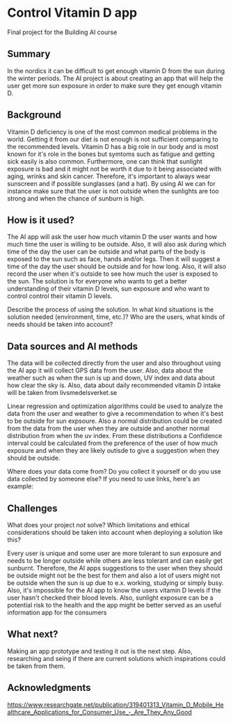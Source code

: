 <!-- This is the markdown template for the final project of the Building AI course, 
created by Reaktor Innovations and University of Helsinki. 
Copy the template, paste it to your GitHub README and edit! -->

#  Control Vitamin D app

Final project for the Building AI course

## Summary
In the nordics it can be difficult to get enough vitamin D from the sun during the winter periods. The AI project is about creating an app that will help the user get more sun exposure in order to make sure they get enough vitamin D. 

## Background

Vitamin D deficiency is one of the most common medical problems in the world. Getting it from our diet is not enough is not sufficient comparing to the recommended levels. Vitamin D has a big role in our body and is most known for it's role in the bones but symtoms such as fatigue and getting sick easily is also common. Furthermore, one can think that sunlight exposure is bad and it might not be worth it due to it being associated with aging, wrinks and skin cancer. Therefore, it's important to always wear sunscreen and if possible sunglasses (and a hat). By using AI we can for instance make sure that the user is not outside when the sunlights are too strong and when the chance of sunburn is high.

## How is it used?

The AI app will ask the user how much vitamin D the user wants and how much time the user is willing to be outside. Also, it will also ask during which time of the day the user can be outside and what parts of the body is exposed to the sun such as face, hands and/or legs. Then it will suggest a time of the day the user should be outside and for how long. Also, it will also record the user when it's outside to see how much the user is exposed to the sun. The solution is for everyone who wants to get a better understanding of their vitamin D levels, sun exposure and who want to control control their vitamin D levels.

Describe the process of using the solution. In what kind situations is the solution needed (environment, time, etc.)? Who are the users, what kinds of needs should be taken into account?


## Data sources and AI methods
The data will be collected directly from the user and also throughout using the AI app it will collect GPS data from the user. Also, data about the weather such as when the sun is up and down, UV index and data about how clear the sky is. Also, data about daily recommended vitamin D intake will be taken from livsmedelsverket.se

Linear regression and optimization algorithms could be used to analyze the data from the user and weather to give a recommendation to when it's best to be outside for sun expsoure. Also a normal distribution could be created from the data from the user when they are outside and another normal distribution from when the uv index. From these distributions a Confidence interval could be calculated from the preference of the user of how much exposure and when they are likely outisde to give a suggestion when they should be outside. 

Where does your data come from? Do you collect it yourself or do you use data collected by someone else?
If you need to use links, here's an example:

## Challenges

What does your project _not_ solve? Which limitations and ethical considerations should be taken into account when deploying a solution like this?

Every user is unique and some user are more tolerant to sun exposure and needs to be longer outside while others are less tolerant and can easily get sunburnt. Therefore, the AI apps suggestions to the user when they should be outside might not be the best for them and also a lot of users might not be outside when the sun is up due to e.x. working, studying or simply busy. Also, it's impossible for the AI app to know the users vitamin D levels if the user hasn't checked their blood levels. Also, sunlight exposure can be a potential risk to the health and the app might be better served as an useful information app for the consumers


## What next?

Making an app prototype and testing it out is the next step. Also, researching and seing if there are current solutions which inspirations could be taken from them.

## Acknowledgments

https://www.researchgate.net/publication/319401313_Vitamin_D_Mobile_Healthcare_Applications_for_Consumer_Use_-_Are_They_Any_Good
